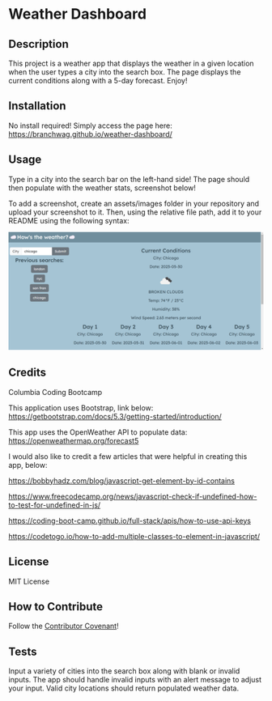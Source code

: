 # Weather Dashboard

## Description

This project is a weather app that displays the weather in a given location when the user types a city into the search box. The page displays the current conditions along with a 5-day forecast. Enjoy!

## Installation

No install required! Simply access the page here: https://branchwag.github.io/weather-dashboard/

## Usage

Type in a city into the search bar on the left-hand side! The page should then populate with the weather stats, screenshot below!

To add a screenshot, create an assets/images folder in your repository and upload your screenshot to it. Then, using the relative file path, add it to your README using the following syntax:

![screenshot of weather app](assets/weatherapp.png)

## Credits

Columbia Coding Bootcamp

This application uses Bootstrap, link below:
https://getbootstrap.com/docs/5.3/getting-started/introduction/

This app uses the OpenWeather API to populate data:
https://openweathermap.org/forecast5

I would also like to credit a few articles that were helpful in creating this app, below:  

https://bobbyhadz.com/blog/javascript-get-element-by-id-contains  

https://www.freecodecamp.org/news/javascript-check-if-undefined-how-to-test-for-undefined-in-js/  

https://coding-boot-camp.github.io/full-stack/apis/how-to-use-api-keys  

https://codetogo.io/how-to-add-multiple-classes-to-element-in-javascript/

## License

MIT License

## How to Contribute

Follow the [Contributor Covenant](https://www.contributor-covenant.org/)!

## Tests

Input a variety of cities into the search box along with blank or invalid inputs. The app should handle invalid inputs with an alert message to adjust your input. Valid city locations should return populated weather data.
